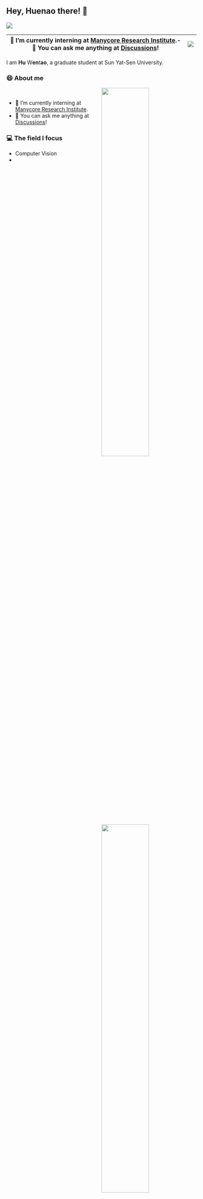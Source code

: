 ## Hey, Huenao there! :wave:

![](https://visitor-badge.glitch.me/badge?page_id=ValensHu.ValensHu)

| :briefcase: I’m currently interning at [Manycore Research Institute](https://github.com/manycore-research/).- :speech_balloon: You can ask me anything at [Discussions](https://github.com/Huenao/Huenao/discussions)! | [<img src="https://github-readme-stats.vercel.app/api?username=Huenao&show_icons=true">](https://metrics.lecoq.io/Huenao#gh-light-mode-only) |
| ------ | ------ |

I am **Hu** W**en**t**ao**, a graduate student at Sun Yat-Sen University.

### :smile: About me
[<img align="right" width="50%" src="https://github-readme-stats.vercel.app/api?username=Huenao&theme=dark&show_icons=true">](https://metrics.lecoq.io/Huenao#gh-dark-mode-only)
[<img align="right" width="50%" src="https://github-readme-stats.vercel.app/api?username=Huenao&show_icons=true">](https://metrics.lecoq.io/Huenao#gh-light-mode-only)

<br />


- :briefcase: I’m currently interning at [Manycore Research Institute](https://github.com/manycore-research/).
- :speech_balloon: You can ask me anything at [Discussions](https://github.com/Huenao/Huenao/discussions)!

### :computer: The field I focus
- Computer Vision
- 
[<img align="right" width="50%" src="https://github-readme-stats.vercel.app/api/top-langs/?username=Huenao&show_icons=true">](https://metrics.lecoq.io/Huenao#gh-dark-mode-only)
[<img align="right" width="50%" src="https://github-readme-stats.vercel.app/api/top-langs/?username=Huenao&show_icons=true">](https://metrics.lecoq.io/Huenao#gh-light-mode-only)
